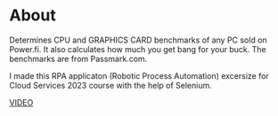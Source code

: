 # About
Determines CPU and GRAPHICS CARD benchmarks of any PC sold on Power.fi. It also calculates how much you get bang for your buck. The benchmarks are from Passmark.com.

I made this RPA applicaton (Robotic Process Automation) excersize for Cloud Services 2023 course with the help of Selenium.

[VIDEO](https://www.youtube.com/watch?v=cWZehcU8rIA)
